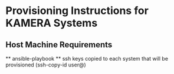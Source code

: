 # Provisioning Instructions for KAMERA Systems

## Host Machine Requirements

** ansible-playbook
** ssh keys copied to each system that will be provisioned (ssh-copy-id user@<system>)